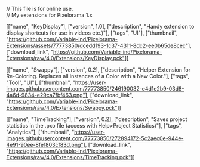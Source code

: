 // This file is for online use.<br>
// My extensions for Pixelorama 1.x

[["name", "KeyDisplay"], ["version", 1.0], ["description", "Handy extension to display shortcuts for use in videos etc.)"], ["tags", "UI"], ["thumbnail", "https://github.com/Variable-ind/Pixelorama-Extensions/assets/77773850/dcedd193-1c37-4311-8dc2-ee0b65de8cec"], ["download_link", "https://github.com/Variable-ind/Pixelorama-Extensions/raw/4.0/Extensions/KeyDisplay.pck"]]

[["name", "Swappy"], ["version", 0.2], ["description", "Helper Extension for Re-Coloring. Replaces all instances of a Color with a New Color."], ["tags", "Tool", "UI"], ["thumbnail", "https://user-images.githubusercontent.com/77773850/246190032-e4d1e2b9-03d8-4a6d-9834-e29ca7fbf463.png"], ["download_link", "https://github.com/Variable-ind/Pixelorama-Extensions/raw/4.0/Extensions/Swappy.pck"]]

[["name", "TimeTracking"], ["version", 0.2], ["description", "Saves project statistics in the .pxo file (access with Help>Project Statistics)"], ["tags", "Analytics"], ["thumbnail", "https://user-images.githubusercontent.com/77773850/272894172-5c2aec0e-944e-4e91-90ee-8fe1803cf83d.png"], ["download_link", "https://github.com/Variable-ind/Pixelorama-Extensions/raw/4.0/Extensions/TimeTracking.pck"]]
